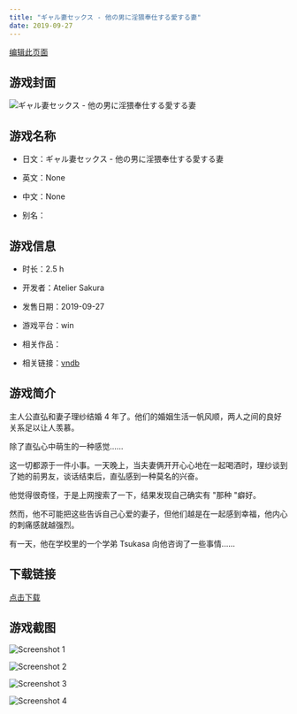 ```yaml
---
title: "ギャル妻セックス - 他の男に淫猥奉仕する愛する妻"
date: 2019-09-27
---
```

[编辑此页面](https://github.com/ACG-3/ADV3-source/blob/main/source/_posts/games/%E3%82%AE%E3%83%A3%E3%83%AB%E5%A6%BB%E3%82%BB%E3%83%83%E3%82%AF%E3%82%B9%20-%20%E4%BB%96%E3%81%AE%E7%94%B7%E3%81%AB%E6%B7%AB%E7%8C%A5%E5%A5%89%E4%BB%95%E3%81%99%E3%82%8B%E6%84%9B%E3%81%99%E3%82%8B%E5%A6%BB.md)

## 游戏封面

![ギャル妻セックス - 他の男に淫猥奉仕する愛する妻](https%3A//pan.timero.xyz/onedrive/img_lib_001/%E3%82%AE%E3%83%A3%E3%83%AB%E5%A6%BB%E3%82%BB%E3%83%83%E3%82%AF%E3%82%B9%20-%20%E4%BB%96%E3%81%AE%E7%94%B7%E3%81%AB%E6%B7%AB%E7%8C%A5%E5%A5%89%E4%BB%95%E3%81%99%E3%82%8B%E6%84%9B%E3%81%99%E3%82%8B%E5%A6%BB_cover.avif)


## 游戏名称

- 日文：ギャル妻セックス - 他の男に淫猥奉仕する愛する妻
- 英文：None
- 中文：None

- 别名：


## 游戏信息

- 时长：2.5 h
- 开发者：Atelier Sakura
- 发售日期：2019-09-27
- 游戏平台：win
- 相关作品：

- 相关链接：[vndb](https://vndb.org/v26397)


## 游戏简介

主人公直弘和妻子理纱结婚 4 年了。他们的婚姻生活一帆风顺，两人之间的良好关系足以让人羡慕。

除了直弘心中萌生的一种感觉......

这一切都源于一件小事。一天晚上，当夫妻俩开开心心地在一起喝酒时，理纱谈到了她的前男友，谈话结束后，直弘感到一种莫名的兴奋。

他觉得很奇怪，于是上网搜索了一下，结果发现自己确实有 "那种 "癖好。

然而，他不可能把这些告诉自己心爱的妻子，但他们越是在一起感到幸福，他内心的刺痛感就越强烈。

有一天，他在学校里的一个学弟 Tsukasa 向他咨询了一些事情......




## 下载链接

[点击下载](https://pan.timero.xyz/onedrive/adv_lib_001/%E3%82%AE%E3%83%A3%E3%83%AB%E5%A6%BB%E3%82%BB%E3%83%83%E3%82%AF%E3%82%B9%20-%20%E4%BB%96%E3%81%AE%E7%94%B7%E3%81%AB%E6%B7%AB%E7%8C%A5%E5%A5%89%E4%BB%95%E3%81%99%E3%82%8B%E6%84%9B%E3%81%99%E3%82%8B%E5%A6%BB)


## 游戏截图


![Screenshot 1](https%3A//pan.timero.xyz/onedrive/img_lib_001/%E3%82%AE%E3%83%A3%E3%83%AB%E5%A6%BB%E3%82%BB%E3%83%83%E3%82%AF%E3%82%B9%20-%20%E4%BB%96%E3%81%AE%E7%94%B7%E3%81%AB%E6%B7%AB%E7%8C%A5%E5%A5%89%E4%BB%95%E3%81%99%E3%82%8B%E6%84%9B%E3%81%99%E3%82%8B%E5%A6%BB_Screenshot_1.avif)

![Screenshot 2](https%3A//pan.timero.xyz/onedrive/img_lib_001/%E3%82%AE%E3%83%A3%E3%83%AB%E5%A6%BB%E3%82%BB%E3%83%83%E3%82%AF%E3%82%B9%20-%20%E4%BB%96%E3%81%AE%E7%94%B7%E3%81%AB%E6%B7%AB%E7%8C%A5%E5%A5%89%E4%BB%95%E3%81%99%E3%82%8B%E6%84%9B%E3%81%99%E3%82%8B%E5%A6%BB_Screenshot_2.avif)

![Screenshot 3](https%3A//pan.timero.xyz/onedrive/img_lib_001/%E3%82%AE%E3%83%A3%E3%83%AB%E5%A6%BB%E3%82%BB%E3%83%83%E3%82%AF%E3%82%B9%20-%20%E4%BB%96%E3%81%AE%E7%94%B7%E3%81%AB%E6%B7%AB%E7%8C%A5%E5%A5%89%E4%BB%95%E3%81%99%E3%82%8B%E6%84%9B%E3%81%99%E3%82%8B%E5%A6%BB_Screenshot_3.avif)

![Screenshot 4](https%3A//pan.timero.xyz/onedrive/img_lib_001/%E3%82%AE%E3%83%A3%E3%83%AB%E5%A6%BB%E3%82%BB%E3%83%83%E3%82%AF%E3%82%B9%20-%20%E4%BB%96%E3%81%AE%E7%94%B7%E3%81%AB%E6%B7%AB%E7%8C%A5%E5%A5%89%E4%BB%95%E3%81%99%E3%82%8B%E6%84%9B%E3%81%99%E3%82%8B%E5%A6%BB_Screenshot_4.avif)

